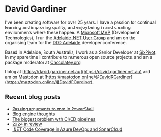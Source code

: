 # David Gardiner

I've been creating software for over 25 years. I have a passion for continual learning and improving quality, and enjoy being in and creating environments where these happen. A [Microsoft MVP](https://mvp.microsoft.com/en-us/PublicProfile/5001655) (Development Technologies), I run the [Adelaide .NET User Group](https://www.adnug.net) and am on the organising team for the [DDD Adelaide](https://www.dddadelaide.com) developer conference.

Based in Adelaide, South Australia, I work as a Senior Developer at [SixPivot](https://www.sixpivot.com.au). In my spare time I contribute to numerous open source projects, and am a package moderator at [Chocolatey.org](https://chocolatey.org)

I blog at [https://david.gardiner.net.au](https://david.gardiner.net.au) and am on Mastodon at [https://mastodon.online/@DavidRGardiner](https://mastodon.online/@DavidRGardiner).

## Recent blog posts

<!--START_SECTION:posts-->
* [Passing arguments to npm in PowerShell](https:&#x2F;&#x2F;david.gardiner.net.au&#x2F;2025&#x2F;01&#x2F;npm-and-powershell.html)
* [Blog engine thoughts](https:&#x2F;&#x2F;david.gardiner.net.au&#x2F;2025&#x2F;01&#x2F;blog-engines.html)
* [The biggest problem with CI&#x2F;CD pipelines](https:&#x2F;&#x2F;david.gardiner.net.au&#x2F;2025&#x2F;01&#x2F;biggest-problem.html)
* [2024 in review](https:&#x2F;&#x2F;david.gardiner.net.au&#x2F;2024&#x2F;12&#x2F;year-in-review.html)
* [.NET Code Coverage in Azure DevOps and SonarCloud](https:&#x2F;&#x2F;david.gardiner.net.au&#x2F;2024&#x2F;12&#x2F;sonarcloud.html)
<!--END_SECTION:posts-->
